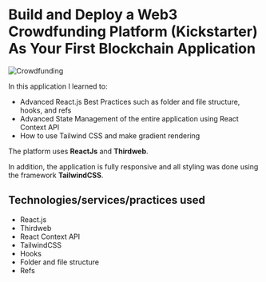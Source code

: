# Build and Deploy a Web3 Crowdfunding Platform (Kickstarter) As Your First Blockchain Application
![Crowdfunding](https://i.ibb.co/k6pj0Qt/htum-6.png)

In this application I learned to:

- Advanced React.js Best Practices such as folder and file structure, hooks, and refs
- Advanced State Management of the entire application using React Context API
- How to use Tailwind CSS and make gradient rendering

The platform uses **ReactJs** and **Thirdweb**.

In addition, the application is fully responsive and all styling was done using the framework **TailwindCSS**.

## Technologies/services/practices used

- React.js
- Thirdweb
- React Context API
- TailwindCSS
- Hooks
- Folder and file structure
- Refs
